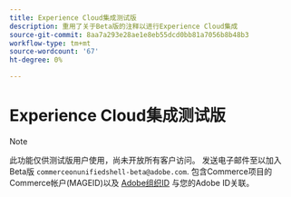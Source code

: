 ```yaml
---
title: Experience Cloud集成测试版
description: 重用了关于Beta版的注释以进行Experience Cloud集成
source-git-commit: 8aa7a293e28ae1e8eb55dcd0bb81a7056b8b48b3
workflow-type: tm+mt
source-wordcount: '67'
ht-degree: 0%

---
```


# Experience Cloud集成测试版

>[!NOTE]
>
>此功能仅供测试版用户使用，尚未开放所有客户访问。 发送电子邮件至以加入Beta版 `commerceonunifiedshell-beta@adobe.com`. 包含Commerce项目的Commerce帐户(MAGEID)以及 [Adobe组织ID](https://experienceleague.adobe.com/docs/core-services/interface/administration/organizations.html) 与您的Adobe ID关联。
